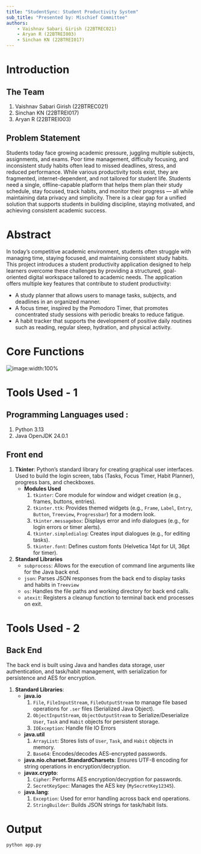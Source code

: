 ```yaml
---
title: "StudentSync: Student Productivity System"
sub_title: "Presented by: Mischief Committee"
authors:
    - Vaishnav Sabari Girish (22BTREC021)
    - Aryan R (22BTREI003)
    - Sinchan KN (22BTREI017)
---
```


# Introduction

## The Team 

1. Vaishnav Sabari Girish (22BTREC021)
2. Sinchan KN (22BTREI017)
3. Aryan R (22BTREI003)

## Problem Statement

Students today face growing academic pressure, juggling multiple subjects, assignments, and exams.
Poor time management, difficulty focusing, and inconsistent study habits often lead to missed
deadlines, stress, and reduced performance.
While various productivity tools exist, they are fragmented, internet-dependent, and not tailored for
student life. Students need a single, offline-capable platform that helps them plan their study
schedule, stay focused, track habits, and monitor their progress — all while maintaining data privacy
and simplicity.
There is a clear gap for a unified solution that supports students in building discipline, staying
motivated, and achieving consistent academic success.


<!--end_slide-->

# Abstract 

In today’s competitive academic environment, students often struggle with managing time, staying
focused, and maintaining consistent study habits. This project introduces a student productivity
application designed to help learners overcome these challenges by providing a structured,
goal-oriented digital workspace tailored to academic needs.
The application offers multiple key features that contribute to student productivity:

- A study planner that allows users to manage tasks, subjects, and deadlines in an organized
manner.
- A focus timer, inspired by the Pomodoro Timer, that promotes concentrated study
sessions with periodic breaks to reduce fatigue.
- A habit tracker that supports the development of positive daily routines such as reading,
regular sleep, hydration, and physical activity.

<!--end_slide-->

# Core Functions 

![image:width:100%](/home/vaishnav/Untitled.jpg)

<!--end_slide-->

# Tools Used - 1

## Programming Languages used :

1. Python 3.13
2. Java OpenJDK 24.0.1 

## Front end 

1. **Tkinter**: Python’s standard library for creating graphical user interfaces. Used to build the login screen, tabs (Tasks, Focus Timer, Habit Planner), progress bars, and checkboxes.
    - **Modules Used**
        1. `tkinter`: Core module for window and widget creation (e.g., frames, buttons, entries).
        2. `tkinter.ttk`: Provides themed widgets (e.g., `Frame`, `Label`, `Entry`, `Button`, `Treeview`, `Progressbar`) for a modern look.
        3. `tkinter.messagebox`: Displays error and info dialogues (e.g., for login errors or timer alerts).
        4. `tkinter.simpledialog`: Creates input dialogues (e.g., for editing tasks).
        5. `tkinter.font`: Defines custom fonts (Helvetica 14pt for UI, 36pt for timer).
2. **Standard Libraries**
    - `subprocess`: Allows for the execution of command line arguments like for the Java back end.
    - `json`: Parses JSON responses from the back end to display tasks and habits in `Treeview`
    - `os`: Handles the file paths and working directory for back end calls.
    - `atexit`: Registers a cleanup function to terminal back end processes on exit.

<!--end_slide-->

# Tools Used - 2

## Back End 

The back end is built using Java and handles data storage, user authentication, and task/habit management, with serialization for persistence and AES for encryption.

1. **Standard Libraries**:
    - **java.io**
        1. `File`, `FileInputStream`, `FileOutputStream` to manage file based operations for `.ser` files (Serialized Java Object).
        2. `ObjectInputStream`, `ObjectOutputStream` to Serialize/Deserialize `User`, `Task` and `Habit` objects for persistent storage. 
        3. `IOException`: Handle file IO Errors 
    - **java.util**
        1. `ArrayList`: Stores lists of `User`, `Task`, and `Habit` objects in memory.
        2. `Base64`: Encodes/decodes AES-encrypted passwords.
    - **java.nio.charset.StandardCharsets**: Ensures UTF-8 encoding for string operations in encryption/decryption.
    - **javax.crypto**:
        1. `Cipher`: Performs AES encryption/decryption for passwords.
        2. `SecretKeySpec`: Manages the AES key (`MySecretKey12345`).
    - **java.lang**:
        1. `Exception`: Used for error handling across back end operations.
        2. `StringBuilder`: Builds JSON strings for task/habit lists.

<!--end_slide-->

# Output 

```bash +exec
python app.py
```

